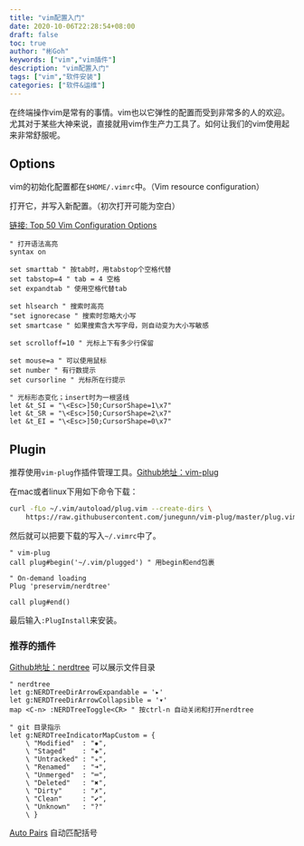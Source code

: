 ```yaml
---
title: "vim配置入门"
date: 2020-10-06T22:28:54+08:00
draft: false
toc: true
author: "彬Goh"
keywords: ["vim","vim插件"]
description: "vim配置入门"
tags: ["vim","软件安装"]
categories: ["软件&运维"]
---
```


在终端操作vim是常有的事情。vim也以它弹性的配置而受到非常多的人的欢迎。尤其对于某些大神来说，直接就用vim作生产力工具了。如何让我们的vim使用起来非常舒服呢。

## Options

vim的初始化配置都在`$HOME/.vimrc`中。（Vim resource configuration）

打开它，并写入新配置。（初次打开可能为空白）

[链接: Top 50 Vim Configuration Options](https://www.shortcutfoo.com/blog/top-50-vim-configuration-options/)

```
" 打开语法高亮
syntax on

set smarttab " 按tab时，用tabstop个空格代替
set tabstop=4 " tab = 4 空格
set expandtab " 使用空格代替tab

set hlsearch " 搜索时高亮
"set ignorecase " 搜索时忽略大小写
set smartcase " 如果搜索含大写字母，则自动变为大小写敏感

set scrolloff=10 " 光标上下有多少行保留

set mouse=a " 可以使用鼠标
set number " 有行数提示
set cursorline " 光标所在行提示

" 光标形态变化；insert时为一根竖线
let &t_SI = "\<Esc>]50;CursorShape=1\x7"
let &t_SR = "\<Esc>]50;CursorShape=2\x7"
let &t_EI = "\<Esc>]50;CursorShape=0\x7"
```

## Plugin

推荐使用`vim-plug`作插件管理工具。[Github地址：vim-plug](https://github.com/junegunn/vim-plug)

在mac或者linux下用如下命令下载：

```bash
curl -fLo ~/.vim/autoload/plug.vim --create-dirs \
    https://raw.githubusercontent.com/junegunn/vim-plug/master/plug.vim
```

然后就可以把要下载的写入`~/.vimrc`中了。

```
" vim-plug
call plug#begin('~/.vim/plugged') " 用begin和end包裹

" On-demand loading
Plug 'preservim/nerdtree'

call plug#end()
```

最后输入`:PlugInstall`来安装。

### 推荐的插件

[Github地址：nerdtree](https://github.com/preservim/nerdtree) 可以展示文件目录

```
" nerdtree
let g:NERDTreeDirArrowExpandable = '▸'
let g:NERDTreeDirArrowCollapsible = '▾'
map <C-n> :NERDTreeToggle<CR> " 按ctrl-n 自动关闭和打开nerdtree

" git 目录指示
let g:NERDTreeIndicatorMapCustom = {
    \ "Modified"  : "✹",
    \ "Staged"    : "✚",
    \ "Untracked" : "✭",
    \ "Renamed"   : "➜",
    \ "Unmerged"  : "═",
    \ "Deleted"   : "✖",
    \ "Dirty"     : "✗",
    \ "Clean"     : "✔︎",
    \ "Unknown"   : "?"
    \ }

```

[Auto Pairs](https://github.com/jiangmiao/auto-pairs) 自动匹配括号







